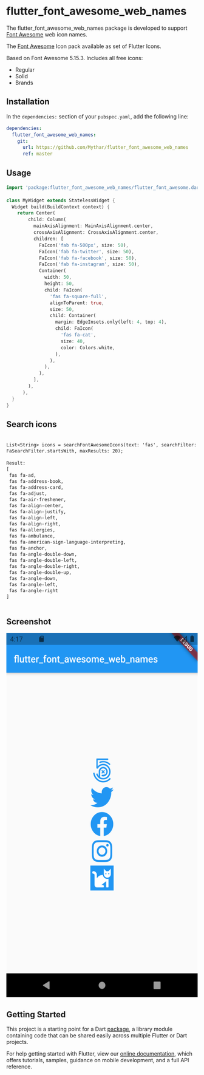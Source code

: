 # flutter_font_awesome_web_names

The flutter_font_awesome_web_names package is developed to support [Font Awesome](https://fontawesome.com/icons) web icon names.  

The [Font Awesome](https://fontawesome.com/icons) Icon pack available as set of Flutter Icons.

Based on Font Awesome 5.15.3. Includes all free icons:

  * Regular
  * Solid
  * Brands

## Installation

In the `dependencies:` section of your `pubspec.yaml`, add the following line:

```yaml
dependencies:
  flutter_font_awesome_web_names:
    git:
      url: https://github.com/Mythar/flutter_font_awesome_web_names
      ref: master
```

## Usage

```dart
import 'package:flutter_font_awesome_web_names/flutter_font_awesome.dart';

class MyWidget extends StatelessWidget {
  Widget build(BuildContext context) {
    return Center(
        child: Column(
          mainAxisAlignment: MainAxisAlignment.center,
          crossAxisAlignment: CrossAxisAlignment.center,
          children: [
            FaIcon('fab fa-500px', size: 50),
            FaIcon('fab fa-twitter', size: 50),
            FaIcon('fab fa-facebook', size: 50),
            FaIcon('fab fa-instagram', size: 50),
            Container(
              width: 50,
              height: 50,
              child: FaIcon(
                'fas fa-square-full',
                alignToParent: true,
                size: 50,
                child: Container(
                  margin: EdgeInsets.only(left: 4, top: 4),
                  child: FaIcon(
                    'fas fa-cat',
                    size: 40,
                    color: Colors.white,
                  ),
                ),
              ),
            ),
          ],
        ),
      ),
  }
}
```

## Search icons

```

List<String> icons = searchFontAwesomeIcons(text: 'fas', searchFilter: FaSearchFilter.startsWith, maxResults: 20);

Result:
[
 fas fa-ad, 
 fas fa-address-book, 
 fas fa-address-card, 
 fas fa-adjust, 
 fas fa-air-freshener, 
 fas fa-align-center, 
 fas fa-align-justify, 
 fas fa-align-left, 
 fas fa-align-right, 
 fas fa-allergies, 
 fas fa-ambulance, 
 fas fa-american-sign-language-interpreting, 
 fas fa-anchor, 
 fas fa-angle-double-down, 
 fas fa-angle-double-left, 
 fas fa-angle-double-right, 
 fas fa-angle-double-up, 
 fas fa-angle-down, 
 fas fa-angle-left, 
 fas fa-angle-right
]


```

## Screenshot

<p align="center">
    <img src="https://github.com/Mythar/flutter_font_awesome_web_names/blob/master/Screenshot_1632406672.png" width=540" height="960"/>
</p>

## Getting Started

This project is a starting point for a Dart
[package](https://flutter.dev/developing-packages/),
a library module containing code that can be shared easily across
multiple Flutter or Dart projects.

For help getting started with Flutter, view our 
[online documentation](https://flutter.dev/docs), which offers tutorials, 
samples, guidance on mobile development, and a full API reference.
